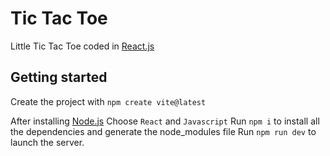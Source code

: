 # Tic Tac Toe

Little Tic Tac Toe coded in [React.js](https://react.dev/)


## Getting started

Create the project with `npm create vite@latest`

After installing [Node.js](https://nodejs.org/fr)
Choose `React` and `Javascript`
Run `npm i` to install all the dependencies and generate the node_modules file
Run `npm run dev` to launch the server.
